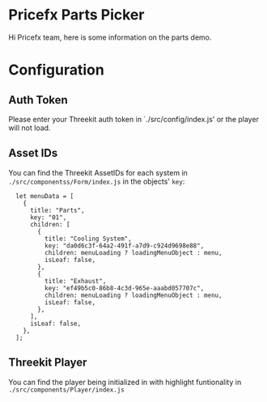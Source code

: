 # Pricefx Parts Picker
Hi Pricefx team, here is some information on the parts demo.

# Configuration

## Auth Token
Please enter your Threekit auth token in `./src/config/index.js' or the player will not load.

## Asset IDs
You can find the Threekit AssetIDs for each system in `./src/componentss/Form/index.js` in the objects' `key`:
```
  let menuData = [
    {
      title: "Parts",
      key: "01",
      children: [
        {
          title: "Cooling System",
          key: "da0d6c3f-64a2-491f-a7d9-c924d9698e88",
          children: menuLoading ? loadingMenuObject : menu,
          isLeaf: false,
        },
        {
          title: "Exhaust",
          key: "ef49b5c0-86b8-4c3d-965e-aaabd057707c",
          children: menuLoading ? loadingMenuObject : menu,
          isLeaf: false,
        },
      ],
      isLeaf: false,
    },
  ];
```

## Threekit Player
You can find the player being initialized in with highlight funtionality in `./src/components/Player/index.js` 